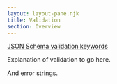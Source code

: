 ```yaml
---
layout: layout-pane.njk
title: Validation
section: Overview
---
```


[JSON Schema validation keywords](http://json-schema.org/latest/json-schema-validation.html#rfc.section.6)

Explanation of validation to go here.

And error strings.